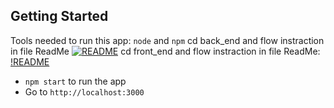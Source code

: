 ## Getting Started
Tools needed to run this app: `node` and `npm`
cd back_end and flow instraction in file ReadMe
[![README](https://img.shields.io/badge/React-20232A?style=for-the-badge&logo=react&logoColor=61DAFB)](https://reactjs.org)
cd front_end and flow instraction in file ReadMe:
[!README](https://github.com/AliAbdo111/todo-list/blob/1409888a33e18c5f07b2ca96e89da48fd5da17f9/front_end/README.md)
- `npm start` to run the app
- Go to `http://localhost:3000`
